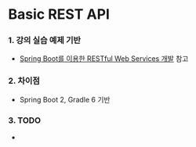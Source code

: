 # Basic REST API

### 1. 강의 실습 예제 기반

* [Spring Boot를 이용한 RESTful Web Services 개발](https://www.inflearn.com/course/spring-boot-restful-web-services# "Spring Boot를 이용한 RESTful Web Services 개발") 참고

### 2. 차이점

* Spring Boot 2, Gradle 6 기반

### 3. TODO

* 
